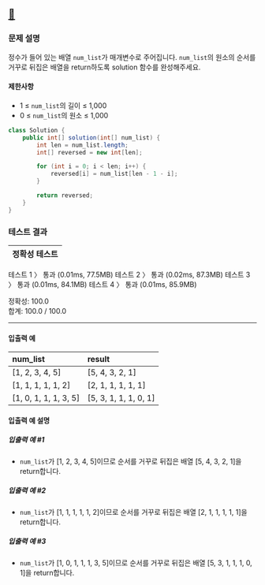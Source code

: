 ## [:link:](https://school.programmers.co.kr/learn/courses/30/lessons/120821)


### 문제 설명
정수가 들어 있는 배열 `num_list`가 매개변수로 주어집니다. `num_list`의 원소의 순서를 거꾸로 뒤집은 배열을 return하도록 solution 함수를 완성해주세요.
#### 제한사항
- 1 ≤ `num_list`의 길이 ≤ 1,000
- 0 ≤ `num_list`의 원소 ≤ 1,000
&nbsp;
```java
class Solution {
    public int[] solution(int[] num_list) {
        int len = num_list.length;
        int[] reversed = new int[len];

        for (int i = 0; i < len; i++) {
            reversed[i] = num_list[len - 1 - i];
        }

        return reversed;
    }
}
```
### 테스트 결과

|정확성  테스트|
|--|
테스트 1 〉	통과 (0.01ms, 77.5MB)
테스트 2 〉	통과 (0.02ms, 87.3MB)
테스트 3 〉	통과 (0.01ms, 84.1MB)
테스트 4 〉	통과 (0.01ms, 85.9MB)

정확성: 100.0   
합계: 100.0 / 100.0

---

#### 입출력 예
num_list|result
:--|:--
[1, 2, 3, 4, 5] | [5, 4, 3, 2, 1]
[1, 1, 1, 1, 1, 2] | [2, 1, 1, 1, 1, 1]
[1, 0, 1, 1, 1, 3, 5] | [5, 3, 1, 1, 1, 0, 1]

#### 입출력 예 설명
##### 입출력 예 #1
- `num_list`가 [1, 2, 3, 4, 5]이므로 순서를 거꾸로 뒤집은 배열 [5, 4, 3, 2, 1]을 return합니다.
##### 입출력 예 #2
- `num_list`가 [1, 1, 1, 1, 1, 2]이므로 순서를 거꾸로 뒤집은 배열 [2, 1, 1, 1, 1, 1]을 return합니다.
##### 입출력 예 #3
- `num_list`가 [1, 0, 1, 1, 1, 3, 5]이므로 순서를 거꾸로 뒤집은 배열 [5, 3, 1, 1, 1, 0, 1]을 return합니다.